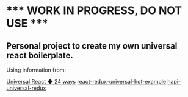 <h1>*** WORK IN PROGRESS, DO NOT USE ***</h1>

<h2>Personal project to create my own universal react boilerplate.</h2>

<p>Using information from: <br /></p>
<a href="https://24ways.org/2015/universal-react/">Universal React &#9670; 24 ways</a>
<a href="https://github.com/erikras/react-redux-universal-hot-example/">react-redux-universal-hot-example</a>
<a href="https://github.com/Luandro/hapi-universal-redux">hapi-universal-redux</a>
